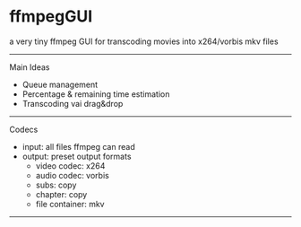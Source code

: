 ffmpegGUI
=========

a very tiny ffmpeg GUI for transcoding movies into x264/vorbis mkv files

__________
Main Ideas
- Queue management
- Percentage & remaining time estimation
- Transcoding vai drag&drop

________
Codecs
- input: all files ffmpeg can read
- output: preset output formats
  - video codec: x264
  - audio codec: vorbis
  - subs: copy
  - chapter: copy
  - file container: mkv

__________
